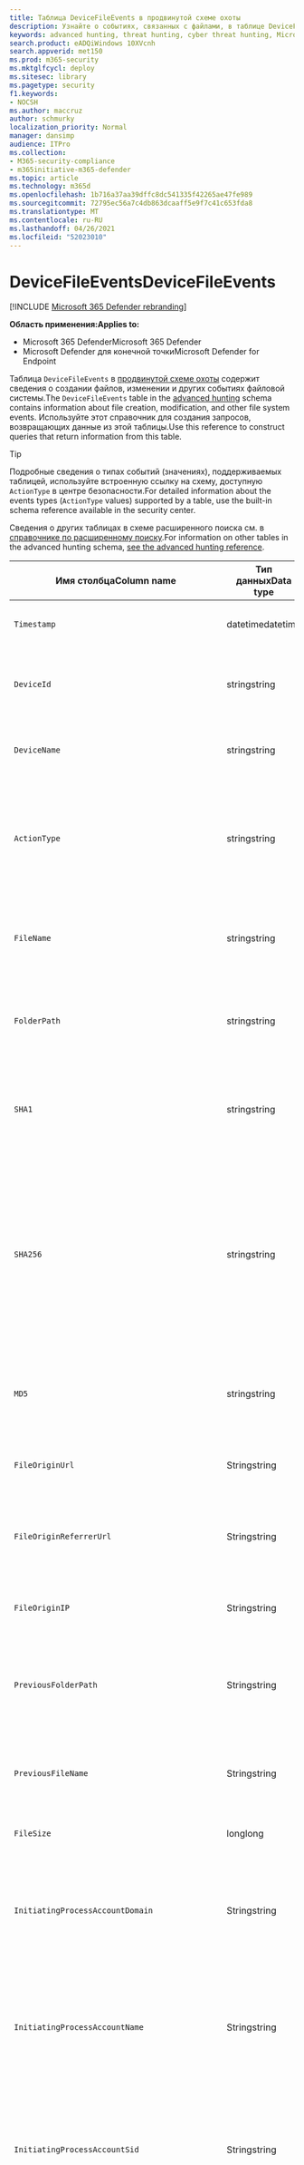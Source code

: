 ```yaml
---
title: Таблица DeviceFileEvents в продвинутой схеме охоты
description: Узнайте о событиях, связанных с файлами, в таблице DeviceFileEvents продвинутой схемы охоты
keywords: advanced hunting, threat hunting, cyber threat hunting, Microsoft 365 Defender, Microsoft 365, m365, search, query, telemetry, schema reference, kusto, table, column, data type, description, filecreationevents, DeviceFileEvents, files, path, hash, sha1, sha256, md5
search.product: eADQiWindows 10XVcnh
search.appverid: met150
ms.prod: m365-security
ms.mktglfcycl: deploy
ms.sitesec: library
ms.pagetype: security
f1.keywords:
- NOCSH
ms.author: maccruz
author: schmurky
localization_priority: Normal
manager: dansimp
audience: ITPro
ms.collection:
- M365-security-compliance
- m365initiative-m365-defender
ms.topic: article
ms.technology: m365d
ms.openlocfilehash: 1b716a37aa39dffc8dc541335f42265ae47fe989
ms.sourcegitcommit: 72795ec56a7c4db863dcaaff5e9f7c41c653fda8
ms.translationtype: MT
ms.contentlocale: ru-RU
ms.lasthandoff: 04/26/2021
ms.locfileid: "52023010"
---
```

# <a name="devicefileevents"></a><span data-ttu-id="c5c96-104">DeviceFileEvents</span><span class="sxs-lookup"><span data-stu-id="c5c96-104">DeviceFileEvents</span></span>

[!INCLUDE [Microsoft 365 Defender rebranding](../includes/microsoft-defender.md)]


<span data-ttu-id="c5c96-105">**Область применения:**</span><span class="sxs-lookup"><span data-stu-id="c5c96-105">**Applies to:**</span></span>
- <span data-ttu-id="c5c96-106">Microsoft 365 Defender</span><span class="sxs-lookup"><span data-stu-id="c5c96-106">Microsoft 365 Defender</span></span>
- <span data-ttu-id="c5c96-107">Microsoft Defender для конечной точки</span><span class="sxs-lookup"><span data-stu-id="c5c96-107">Microsoft Defender for Endpoint</span></span>

<span data-ttu-id="c5c96-108">Таблица `DeviceFileEvents` в [продвинутой схеме охоты](advanced-hunting-overview.md) содержит сведения о создании файлов, изменении и других событиях файловой системы.</span><span class="sxs-lookup"><span data-stu-id="c5c96-108">The `DeviceFileEvents` table in the [advanced hunting](advanced-hunting-overview.md) schema contains information about file creation, modification, and other file system events.</span></span> <span data-ttu-id="c5c96-109">Используйте этот справочник для создания запросов, возвращающих данные из этой таблицы.</span><span class="sxs-lookup"><span data-stu-id="c5c96-109">Use this reference to construct queries that return information from this table.</span></span>

>[!TIP]
> <span data-ttu-id="c5c96-110">Подробные сведения о типах событий (значениях), поддерживаемых таблицей, используйте встроенную ссылку на схему, доступную `ActionType` в центре безопасности.</span><span class="sxs-lookup"><span data-stu-id="c5c96-110">For detailed information about the events types (`ActionType` values) supported by a table, use the built-in schema reference available in the security center.</span></span>

<span data-ttu-id="c5c96-111">Сведения о других таблицах в схеме расширенного поиска см. в [справочнике по расширенному поиску](advanced-hunting-schema-tables.md).</span><span class="sxs-lookup"><span data-stu-id="c5c96-111">For information on other tables in the advanced hunting schema, [see the advanced hunting reference](advanced-hunting-schema-tables.md).</span></span>

| <span data-ttu-id="c5c96-112">Имя столбца</span><span class="sxs-lookup"><span data-stu-id="c5c96-112">Column name</span></span> | <span data-ttu-id="c5c96-113">Тип данных</span><span class="sxs-lookup"><span data-stu-id="c5c96-113">Data type</span></span> | <span data-ttu-id="c5c96-114">Описание</span><span class="sxs-lookup"><span data-stu-id="c5c96-114">Description</span></span> |
|-------------|-----------|-------------|
| `Timestamp` | <span data-ttu-id="c5c96-115">datetime</span><span class="sxs-lookup"><span data-stu-id="c5c96-115">datetime</span></span> | <span data-ttu-id="c5c96-116">Дата и время записи события</span><span class="sxs-lookup"><span data-stu-id="c5c96-116">Date and time when the event was recorded</span></span> |
| `DeviceId` | <span data-ttu-id="c5c96-117">string</span><span class="sxs-lookup"><span data-stu-id="c5c96-117">string</span></span> | <span data-ttu-id="c5c96-118">Уникальный идентификатор для обслуживаемого компьютера</span><span class="sxs-lookup"><span data-stu-id="c5c96-118">Unique identifier for the machine in the service</span></span> |
| `DeviceName` | <span data-ttu-id="c5c96-119">string</span><span class="sxs-lookup"><span data-stu-id="c5c96-119">string</span></span> | <span data-ttu-id="c5c96-120">Полное доменное имя компьютера</span><span class="sxs-lookup"><span data-stu-id="c5c96-120">Fully qualified domain name (FQDN) of the machine</span></span> |
| `ActionType` | <span data-ttu-id="c5c96-121">string</span><span class="sxs-lookup"><span data-stu-id="c5c96-121">string</span></span> | <span data-ttu-id="c5c96-122">Тип действий, которые вызвали событие.</span><span class="sxs-lookup"><span data-stu-id="c5c96-122">Type of activity that triggered the event.</span></span> <span data-ttu-id="c5c96-123">Подробные [сведения см. в](advanced-hunting-schema-tables.md?#get-schema-information-in-the-security-center) справке по схеме на портале</span><span class="sxs-lookup"><span data-stu-id="c5c96-123">See the [in-portal schema reference](advanced-hunting-schema-tables.md?#get-schema-information-in-the-security-center) for details</span></span> |
| `FileName` | <span data-ttu-id="c5c96-124">string</span><span class="sxs-lookup"><span data-stu-id="c5c96-124">string</span></span> | <span data-ttu-id="c5c96-125">Имя файла, к которому было применено записанное действие</span><span class="sxs-lookup"><span data-stu-id="c5c96-125">Name of the file that the recorded action was applied to</span></span> |
| `FolderPath` | <span data-ttu-id="c5c96-126">string</span><span class="sxs-lookup"><span data-stu-id="c5c96-126">string</span></span> | <span data-ttu-id="c5c96-127">Папка, содержащая файл, к котором было применено записано действие</span><span class="sxs-lookup"><span data-stu-id="c5c96-127">Folder containing the file that the recorded action was applied to</span></span> |
| `SHA1` | <span data-ttu-id="c5c96-128">string</span><span class="sxs-lookup"><span data-stu-id="c5c96-128">string</span></span> | <span data-ttu-id="c5c96-129">SHA-1 файла, к которому было применено записанное действие</span><span class="sxs-lookup"><span data-stu-id="c5c96-129">SHA-1 of the file that the recorded action was applied to</span></span> |
| `SHA256` | <span data-ttu-id="c5c96-130">string</span><span class="sxs-lookup"><span data-stu-id="c5c96-130">string</span></span> | <span data-ttu-id="c5c96-131">SHA-256 файла, к которому было применено записанное действие</span><span class="sxs-lookup"><span data-stu-id="c5c96-131">SHA-256 of the file that the recorded action was applied to.</span></span> <span data-ttu-id="c5c96-132">Это поле обычно не заполняется. Используйте столбец SHA1, если он доступен.</span><span class="sxs-lookup"><span data-stu-id="c5c96-132">This field is usually not populated — use the SHA1 column when available.</span></span> |
| `MD5` | <span data-ttu-id="c5c96-133">string</span><span class="sxs-lookup"><span data-stu-id="c5c96-133">string</span></span> | <span data-ttu-id="c5c96-134">Hash MD5 файла, к который было применено записано действие</span><span class="sxs-lookup"><span data-stu-id="c5c96-134">MD5 hash of the file that the recorded action was applied to</span></span> |
| `FileOriginUrl` | <span data-ttu-id="c5c96-135">String</span><span class="sxs-lookup"><span data-stu-id="c5c96-135">string</span></span> | <span data-ttu-id="c5c96-136">URL-адрес, в котором файл был загружен из</span><span class="sxs-lookup"><span data-stu-id="c5c96-136">URL where the file was downloaded from</span></span> |
| `FileOriginReferrerUrl` | <span data-ttu-id="c5c96-137">String</span><span class="sxs-lookup"><span data-stu-id="c5c96-137">string</span></span> | <span data-ttu-id="c5c96-138">URL-адрес веб-страницы, ссылаемой на загруженный файл</span><span class="sxs-lookup"><span data-stu-id="c5c96-138">URL of the web page that links to the downloaded file</span></span> |
| `FileOriginIP` | <span data-ttu-id="c5c96-139">String</span><span class="sxs-lookup"><span data-stu-id="c5c96-139">string</span></span> | <span data-ttu-id="c5c96-140">IP-адрес, на который был загружен файл с</span><span class="sxs-lookup"><span data-stu-id="c5c96-140">IP address where the file was downloaded from</span></span> |
| `PreviousFolderPath` | <span data-ttu-id="c5c96-141">String</span><span class="sxs-lookup"><span data-stu-id="c5c96-141">string</span></span> | <span data-ttu-id="c5c96-142">Оригинальная папка, содержащая файл перед примененным действием</span><span class="sxs-lookup"><span data-stu-id="c5c96-142">Original folder containing the file before the recorded action was applied</span></span> |
| `PreviousFileName` | <span data-ttu-id="c5c96-143">String</span><span class="sxs-lookup"><span data-stu-id="c5c96-143">string</span></span> | <span data-ttu-id="c5c96-144">Исходное имя файла, переименованного в результате действия</span><span class="sxs-lookup"><span data-stu-id="c5c96-144">Original name of the file that was renamed as a result of the action</span></span> |
| `FileSize` | <span data-ttu-id="c5c96-145">long</span><span class="sxs-lookup"><span data-stu-id="c5c96-145">long</span></span> | <span data-ttu-id="c5c96-146">Размер файла в bytes</span><span class="sxs-lookup"><span data-stu-id="c5c96-146">Size of the file in bytes</span></span> |
| `InitiatingProcessAccountDomain` | <span data-ttu-id="c5c96-147">String</span><span class="sxs-lookup"><span data-stu-id="c5c96-147">string</span></span> | <span data-ttu-id="c5c96-148">Домен учетной записи, которая управляла процессом, ответственным за событие</span><span class="sxs-lookup"><span data-stu-id="c5c96-148">Domain of the account that ran the process responsible for the event</span></span> |
| `InitiatingProcessAccountName` | <span data-ttu-id="c5c96-149">String</span><span class="sxs-lookup"><span data-stu-id="c5c96-149">string</span></span> | <span data-ttu-id="c5c96-150">Имя пользователя учетной записи, которая запустила процесс, ответственный за событие</span><span class="sxs-lookup"><span data-stu-id="c5c96-150">User name of the account that ran the process responsible for the event</span></span> |
| `InitiatingProcessAccountSid` | <span data-ttu-id="c5c96-151">String</span><span class="sxs-lookup"><span data-stu-id="c5c96-151">string</span></span> | <span data-ttu-id="c5c96-152">Идентификатор безопасности (SID) учетной записи, которая управляла процессом, ответственным за событие</span><span class="sxs-lookup"><span data-stu-id="c5c96-152">Security Identifier (SID) of the account that ran the process responsible for the event</span></span> |
| `InitiatingProcessAccountUpn` | <span data-ttu-id="c5c96-153">String</span><span class="sxs-lookup"><span data-stu-id="c5c96-153">string</span></span> | <span data-ttu-id="c5c96-154">Основное имя пользователя (UPN) учетной записи, которая управляла процессом, ответственным за событие</span><span class="sxs-lookup"><span data-stu-id="c5c96-154">User principal name (UPN) of the account that ran the process responsible for the event</span></span> |
| `InitiatingProcessAccountObjectId` | <span data-ttu-id="c5c96-155">String</span><span class="sxs-lookup"><span data-stu-id="c5c96-155">string</span></span> | <span data-ttu-id="c5c96-156">ID объекта Azure AD учетной записи пользователя, которая запустила процесс, ответственный за событие</span><span class="sxs-lookup"><span data-stu-id="c5c96-156">Azure AD object ID of the user account that ran the process responsible for the event</span></span> |
| `InitiatingProcessMD5` | <span data-ttu-id="c5c96-157">String</span><span class="sxs-lookup"><span data-stu-id="c5c96-157">string</span></span> | <span data-ttu-id="c5c96-158">AD5 hash of the process (image file), that initiated the event</span><span class="sxs-lookup"><span data-stu-id="c5c96-158">MD5 hash of the process (image file) that initiated the event</span></span> |
| `InitiatingProcessSHA1` | <span data-ttu-id="c5c96-159">String</span><span class="sxs-lookup"><span data-stu-id="c5c96-159">string</span></span> | <span data-ttu-id="c5c96-160">SHA-1 процесса (файла изображений), который инициировал событие</span><span class="sxs-lookup"><span data-stu-id="c5c96-160">SHA-1 of the process (image file) that initiated the event</span></span> |
| `InitiatingProcessSHA256` | <span data-ttu-id="c5c96-161">String</span><span class="sxs-lookup"><span data-stu-id="c5c96-161">string</span></span> | <span data-ttu-id="c5c96-162">SHA-256 процесса (файла изображений), который инициировал событие.</span><span class="sxs-lookup"><span data-stu-id="c5c96-162">SHA-256 of the process (image file) that initiated the event.</span></span> <span data-ttu-id="c5c96-163">Это поле обычно не заполняется. Используйте столбец SHA1, если он доступен.</span><span class="sxs-lookup"><span data-stu-id="c5c96-163">This field is usually not populated — use the SHA1 column when available.</span></span> |
| `InitiatingProcessFolderPath` | <span data-ttu-id="c5c96-164">string</span><span class="sxs-lookup"><span data-stu-id="c5c96-164">string</span></span> | <span data-ttu-id="c5c96-165">Папка, содержащая процесс (файл изображений), который инициировал событие</span><span class="sxs-lookup"><span data-stu-id="c5c96-165">Folder containing the process (image file) that initiated the event</span></span> |
| `InitiatingProcessFileName` | <span data-ttu-id="c5c96-166">String</span><span class="sxs-lookup"><span data-stu-id="c5c96-166">string</span></span> | <span data-ttu-id="c5c96-167">Имя процесса, который инициировал событие</span><span class="sxs-lookup"><span data-stu-id="c5c96-167">Name of the process that initiated the event</span></span> |
| `InitiatingProcessFileSize` | <span data-ttu-id="c5c96-168">long</span><span class="sxs-lookup"><span data-stu-id="c5c96-168">long</span></span> | <span data-ttu-id="c5c96-169">Размер процесса (файла изображений), который инициировал событие</span><span class="sxs-lookup"><span data-stu-id="c5c96-169">Size of the process (image file) that initiated the event</span></span> |
| `InitiatingProcessVersionInfoCompanyName` | <span data-ttu-id="c5c96-170">String</span><span class="sxs-lookup"><span data-stu-id="c5c96-170">string</span></span> | <span data-ttu-id="c5c96-171">Название компании из сведений о версии процесса (файла изображений), ответственного за событие</span><span class="sxs-lookup"><span data-stu-id="c5c96-171">Company name from the version information of the process (image file) responsible for the event</span></span> |
| `InitiatingProcessVersionInfoProductName` | <span data-ttu-id="c5c96-172">String</span><span class="sxs-lookup"><span data-stu-id="c5c96-172">string</span></span> | <span data-ttu-id="c5c96-173">Имя продукта из сведений о версии процесса (файл изображений), ответственных за событие</span><span class="sxs-lookup"><span data-stu-id="c5c96-173">Product name from the version information of the process (image file) responsible for the event</span></span> |
|` InitiatingProcessVersionInfoProductVersion` | <span data-ttu-id="c5c96-174">String</span><span class="sxs-lookup"><span data-stu-id="c5c96-174">string</span></span> | <span data-ttu-id="c5c96-175">Версия продукта из сведений о версии процесса (файла изображений), ответственного за событие</span><span class="sxs-lookup"><span data-stu-id="c5c96-175">Product version from the version information of the process (image file) responsible for the event</span></span> |
|` InitiatingProcessVersionInfoInternalFileName` | <span data-ttu-id="c5c96-176">String</span><span class="sxs-lookup"><span data-stu-id="c5c96-176">string</span></span> | <span data-ttu-id="c5c96-177">Имя внутреннего файла из сведений о версии процесса (файла изображений), ответственного за событие</span><span class="sxs-lookup"><span data-stu-id="c5c96-177">Internal file name from the version information of the process (image file) responsible for the event</span></span> |
| `InitiatingProcessVersionInfoOriginalFileName` | <span data-ttu-id="c5c96-178">String</span><span class="sxs-lookup"><span data-stu-id="c5c96-178">string</span></span> | <span data-ttu-id="c5c96-179">Исходное имя файла из версии данных процесса (файла изображений), ответственного за событие</span><span class="sxs-lookup"><span data-stu-id="c5c96-179">Original file name from the version information of the process (image file) responsible for the event</span></span> |
| `InitiatingProcessVersionInfoFileDescription` | <span data-ttu-id="c5c96-180">String</span><span class="sxs-lookup"><span data-stu-id="c5c96-180">string</span></span> | <span data-ttu-id="c5c96-181">Описание из сведений о версии процесса (файла изображений), ответственного за событие</span><span class="sxs-lookup"><span data-stu-id="c5c96-181">Description from the version information of the process (image file) responsible for the event</span></span> |
| `InitiatingProcessId` | <span data-ttu-id="c5c96-182">int</span><span class="sxs-lookup"><span data-stu-id="c5c96-182">int</span></span> | <span data-ttu-id="c5c96-183">Процесс ID (PID) процесса, который инициировал событие</span><span class="sxs-lookup"><span data-stu-id="c5c96-183">Process ID (PID) of the process that initiated the event</span></span> |
| `InitiatingProcessCommandLine` | <span data-ttu-id="c5c96-184">String</span><span class="sxs-lookup"><span data-stu-id="c5c96-184">string</span></span> | <span data-ttu-id="c5c96-185">Командная строка, используемая для запуска процесса, инициированного событием</span><span class="sxs-lookup"><span data-stu-id="c5c96-185">Command line used to run the process that initiated the event</span></span> |
| `InitiatingProcessCreationTime` | <span data-ttu-id="c5c96-186">datetime</span><span class="sxs-lookup"><span data-stu-id="c5c96-186">datetime</span></span> | <span data-ttu-id="c5c96-187">Дата и время начала процесса запуска события</span><span class="sxs-lookup"><span data-stu-id="c5c96-187">Date and time when the process that initiated the event was started</span></span> |
| `InitiatingProcessIntegrityLevel` | <span data-ttu-id="c5c96-188">String</span><span class="sxs-lookup"><span data-stu-id="c5c96-188">string</span></span> | <span data-ttu-id="c5c96-189">Уровень целостности процесса, который инициировал событие.</span><span class="sxs-lookup"><span data-stu-id="c5c96-189">Integrity level of the process that initiated the event.</span></span> <span data-ttu-id="c5c96-190">Windows назначает уровни целостности процессам, основанным на определенных характеристиках, например, если они были запущены из скачивания в Интернете.</span><span class="sxs-lookup"><span data-stu-id="c5c96-190">Windows assigns integrity levels to processes based on certain characteristics, such as if they were launched from an internet download.</span></span> <span data-ttu-id="c5c96-191">Эти уровни целостности влияют на разрешения на ресурсы</span><span class="sxs-lookup"><span data-stu-id="c5c96-191">These integrity levels influence permissions to resources</span></span> |
| `InitiatingProcessTokenElevation` | <span data-ttu-id="c5c96-192">String</span><span class="sxs-lookup"><span data-stu-id="c5c96-192">string</span></span> | <span data-ttu-id="c5c96-193">Тип маркера, указывающий на наличие или отсутствие высоты привилегий управления пользовательским доступом (UAC), применяемой к процессу, инициировал событие.</span><span class="sxs-lookup"><span data-stu-id="c5c96-193">Token type indicating the presence or absence of User Access Control (UAC) privilege elevation applied to the process that initiated the event</span></span> |
| `InitiatingProcessParentId` | <span data-ttu-id="c5c96-194">int</span><span class="sxs-lookup"><span data-stu-id="c5c96-194">int</span></span> | <span data-ttu-id="c5c96-195">Process ID (PID) родительского процесса, который породил процесс, ответственный за событие</span><span class="sxs-lookup"><span data-stu-id="c5c96-195">Process ID (PID) of the parent process that spawned the process responsible for the event</span></span> |
| `InitiatingProcessParentFileName` | <span data-ttu-id="c5c96-196">String</span><span class="sxs-lookup"><span data-stu-id="c5c96-196">string</span></span> | <span data-ttu-id="c5c96-197">Имя родительского процесса, который породил процесс, ответственный за событие</span><span class="sxs-lookup"><span data-stu-id="c5c96-197">Name of the parent process that spawned the process responsible for the event</span></span> |
| `InitiatingProcessParentCreationTime` | <span data-ttu-id="c5c96-198">datetime</span><span class="sxs-lookup"><span data-stu-id="c5c96-198">datetime</span></span> | <span data-ttu-id="c5c96-199">Дата и время запуска родительского процесса, ответственного за событие</span><span class="sxs-lookup"><span data-stu-id="c5c96-199">Date and time when the parent of the process responsible for the event was started</span></span> |
| `RequestProtocol` | <span data-ttu-id="c5c96-200">String</span><span class="sxs-lookup"><span data-stu-id="c5c96-200">string</span></span> | <span data-ttu-id="c5c96-201">Сетевой протокол, если это применимо, используется для инициализа действия: Unknown, Local, SMB или NFS</span><span class="sxs-lookup"><span data-stu-id="c5c96-201">Network protocol, if applicable, used to initiate the activity: Unknown, Local, SMB, or NFS</span></span> |
| `RequestSourceIP` | <span data-ttu-id="c5c96-202">String</span><span class="sxs-lookup"><span data-stu-id="c5c96-202">string</span></span> | <span data-ttu-id="c5c96-203">IPv4 или IPv6 адрес удаленного устройства, которое инициировало действие</span><span class="sxs-lookup"><span data-stu-id="c5c96-203">IPv4 or IPv6 address of the remote device that initiated the activity</span></span> |
| `RequestSourcePort` | <span data-ttu-id="c5c96-204">String</span><span class="sxs-lookup"><span data-stu-id="c5c96-204">string</span></span> | <span data-ttu-id="c5c96-205">Исходный порт на удаленном устройстве, которое инициировало действие</span><span class="sxs-lookup"><span data-stu-id="c5c96-205">Source port on the remote device that initiated the activity</span></span> |
| `RequestAccountName` | <span data-ttu-id="c5c96-206">String</span><span class="sxs-lookup"><span data-stu-id="c5c96-206">string</span></span> | <span data-ttu-id="c5c96-207">Имя пользователя учетной записи, используемой для удаленного инициа-</span><span class="sxs-lookup"><span data-stu-id="c5c96-207">User name of account used to remotely initiate the activity</span></span> |
| `RequestAccountDomain` | <span data-ttu-id="c5c96-208">String</span><span class="sxs-lookup"><span data-stu-id="c5c96-208">string</span></span> | <span data-ttu-id="c5c96-209">Домен учетной записи, используемой для удаленного инициа-</span><span class="sxs-lookup"><span data-stu-id="c5c96-209">Domain of the account used to remotely initiate the activity</span></span> |
| `RequestAccountSid` | <span data-ttu-id="c5c96-210">String</span><span class="sxs-lookup"><span data-stu-id="c5c96-210">string</span></span> | <span data-ttu-id="c5c96-211">Идентификатор безопасности (SID) учетной записи, используемой для удаленного начала действия</span><span class="sxs-lookup"><span data-stu-id="c5c96-211">Security Identifier (SID) of the account used to remotely initiate the activity</span></span> |
| `ShareName` | <span data-ttu-id="c5c96-212">String</span><span class="sxs-lookup"><span data-stu-id="c5c96-212">string</span></span> | <span data-ttu-id="c5c96-213">Имя общей папки, содержащей файл</span><span class="sxs-lookup"><span data-stu-id="c5c96-213">Name of shared folder containing the file</span></span> |
| `InitiatingProcessFileSize` | <span data-ttu-id="c5c96-214">long</span><span class="sxs-lookup"><span data-stu-id="c5c96-214">long</span></span> | <span data-ttu-id="c5c96-215">Размер файла, который запустил процесс, ответственный за событие</span><span class="sxs-lookup"><span data-stu-id="c5c96-215">Size of the file that ran the process responsible for the event</span></span> |
| `SensitivityLabel` | <span data-ttu-id="c5c96-216">String</span><span class="sxs-lookup"><span data-stu-id="c5c96-216">string</span></span> | <span data-ttu-id="c5c96-217">Метка, примененная к электронной почте, файлу или другому содержимому для классификации его для защиты информации</span><span class="sxs-lookup"><span data-stu-id="c5c96-217">Label applied to an email, file, or other content to classify it for information protection</span></span> |
| `SensitivitySubLabel` | <span data-ttu-id="c5c96-218">String</span><span class="sxs-lookup"><span data-stu-id="c5c96-218">string</span></span> | <span data-ttu-id="c5c96-219">Sublabel применяется к электронной почте, файлу или другому контенту, чтобы классифицировать его для защиты информации; Подклабели чувствительности группироваться под метки чувствительности, но обрабатываются независимо</span><span class="sxs-lookup"><span data-stu-id="c5c96-219">Sublabel applied to an email, file, or other content to classify it for information protection; sensitivity sublabels are grouped under sensitivity labels but are treated independently</span></span> |
| `IsAzureInfoProtectionApplied` | <span data-ttu-id="c5c96-220">boolean</span><span class="sxs-lookup"><span data-stu-id="c5c96-220">boolean</span></span> | <span data-ttu-id="c5c96-221">Указывает, шифруется ли файл в Azure Information Protection</span><span class="sxs-lookup"><span data-stu-id="c5c96-221">Indicates whether the file is encrypted by Azure Information Protection</span></span> |
| `ReportId` | <span data-ttu-id="c5c96-222">long</span><span class="sxs-lookup"><span data-stu-id="c5c96-222">long</span></span> | <span data-ttu-id="c5c96-223">Идентификатор события на основе повторяющегося счетчика.</span><span class="sxs-lookup"><span data-stu-id="c5c96-223">Event identifier based on a repeating counter.</span></span> <span data-ttu-id="c5c96-224">Для определения уникальных событий этот столбец должен использоваться в сочетании со столбцами DeviceName и Timestamp.</span><span class="sxs-lookup"><span data-stu-id="c5c96-224">To identify unique events, this column must be used in conjunction with the DeviceName and Timestamp columns.</span></span> |
| `AppGuardContainerId` | <span data-ttu-id="c5c96-225">String</span><span class="sxs-lookup"><span data-stu-id="c5c96-225">string</span></span> | <span data-ttu-id="c5c96-226">Идентификатор виртуализированного контейнера, используемого службой Application Guard для изоляции активности браузера</span><span class="sxs-lookup"><span data-stu-id="c5c96-226">Identifier for the virtualized container used by Application Guard to isolate browser activity</span></span> |
| `AdditionalFields` | <span data-ttu-id="c5c96-227">String</span><span class="sxs-lookup"><span data-stu-id="c5c96-227">string</span></span> | <span data-ttu-id="c5c96-228">Дополнительные сведения об объекте или событии</span><span class="sxs-lookup"><span data-stu-id="c5c96-228">Additional information about the entity or event</span></span> |
>[!NOTE]
> <span data-ttu-id="c5c96-229">Сведения о hash файла всегда будут показаны, когда они доступны.</span><span class="sxs-lookup"><span data-stu-id="c5c96-229">File hash information will always be shown when it is available.</span></span> <span data-ttu-id="c5c96-230">Однако существует несколько возможных причин, по которым не удается вычислить SHA1, SHA256 или MD5.</span><span class="sxs-lookup"><span data-stu-id="c5c96-230">However, there are several possible reasons why a SHA1, SHA256, or MD5 cannot be calculated.</span></span> <span data-ttu-id="c5c96-231">Например, файл может быть расположен в удаленном хранилище, заблокирован другим процессом, сжатым или помеченным как виртуальный.</span><span class="sxs-lookup"><span data-stu-id="c5c96-231">For instance, the file might be located in remote storage, locked by another process, compressed, or marked as virtual.</span></span> <span data-ttu-id="c5c96-232">В этих сценариях информация о хаши файла отображается пустой.</span><span class="sxs-lookup"><span data-stu-id="c5c96-232">In these scenarios, the file hash information appears empty.</span></span>

## <a name="related-topics"></a><span data-ttu-id="c5c96-233">Статьи по теме</span><span class="sxs-lookup"><span data-stu-id="c5c96-233">Related topics</span></span>
- [<span data-ttu-id="c5c96-234">Обзор расширенной охоты</span><span class="sxs-lookup"><span data-stu-id="c5c96-234">Advanced hunting overview</span></span>](advanced-hunting-overview.md)
- [<span data-ttu-id="c5c96-235">Изучение языка запросов</span><span class="sxs-lookup"><span data-stu-id="c5c96-235">Learn the query language</span></span>](advanced-hunting-query-language.md)
- [<span data-ttu-id="c5c96-236">Использование общих запросов</span><span class="sxs-lookup"><span data-stu-id="c5c96-236">Use shared queries</span></span>](advanced-hunting-shared-queries.md)
- [<span data-ttu-id="c5c96-237">Охота на различных устройствах, в письмах, приложениях и удостоверениях</span><span class="sxs-lookup"><span data-stu-id="c5c96-237">Hunt across devices, emails, apps, and identities</span></span>](advanced-hunting-query-emails-devices.md)
- [<span data-ttu-id="c5c96-238">Сведения о схеме</span><span class="sxs-lookup"><span data-stu-id="c5c96-238">Understand the schema</span></span>](advanced-hunting-schema-tables.md)
- [<span data-ttu-id="c5c96-239">Применение рекомендаций по использованию запросов</span><span class="sxs-lookup"><span data-stu-id="c5c96-239">Apply query best practices</span></span>](advanced-hunting-best-practices.md)

